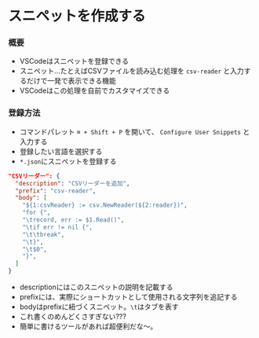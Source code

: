 # スニペットを作成する
### 概要
- VSCodeはスニペットを登録できる
- スニペット...たとえばCSVファイルを読み込む処理を `csv-reader` と入力するだけで一発で表示できる機能
- VSCodeはこの処理を自前でカスタマイズできる

### 登録方法
- コマンドパレット `⌘ + Shift + P` を開いて、 `Configure User Snippets` と入力する
- 登録したい言語を選択する
- `*.json`にスニペットを登録する

```json
"CSVリーダー": {
  "description": "CSVリーダーを追加",
  "prefix": "csv-reader",
  "body": [
    "${1:csvReader} := csv.NewReader(${2:reader})",
    "for {",
    "\trecord, err := $1.Read()",
    "\tif err != nil {",
    "\t\tbreak",
    "\t}",
    "\t$0",
    "}",
  ]
}
```

- descriptionにはこのスニペットの説明を記載する
- prefixには、実際にショートカットとして使用される文字列を追記する
- bodyはprefixに紐づくスニペット。`\t`はタブを表す
- これ書くのめんどくさすぎない???
- 簡単に書けるツールがあれば超便利だな〜。
